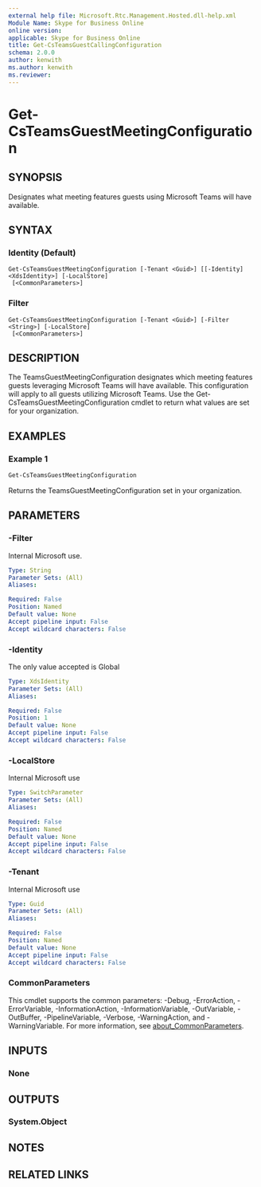 ```yaml
---
external help file: Microsoft.Rtc.Management.Hosted.dll-help.xml
Module Name: Skype for Business Online
online version:
applicable: Skype for Business Online
title: Get-CsTeamsGuestCallingConfiguration
schema: 2.0.0
author: kenwith
ms.author: kenwith
ms.reviewer:
---
```


# Get-CsTeamsGuestMeetingConfiguration

## SYNOPSIS

Designates what meeting features guests using Microsoft Teams will have available.

## SYNTAX

### Identity (Default)
```
Get-CsTeamsGuestMeetingConfiguration [-Tenant <Guid>] [[-Identity] <XdsIdentity>] [-LocalStore]
 [<CommonParameters>]
```

### Filter
```
Get-CsTeamsGuestMeetingConfiguration [-Tenant <Guid>] [-Filter <String>] [-LocalStore]
 [<CommonParameters>]
```

## DESCRIPTION

The TeamsGuestMeetingConfiguration designates which meeting features guests leveraging Microsoft Teams will have available.  This configuration will apply to all guests utilizing Microsoft Teams.  Use the Get-CsTeamsGuestMeetingConfiguration cmdlet to return what values are set for your organization.

## EXAMPLES

### Example 1
```powershell
Get-CsTeamsGuestMeetingConfiguration
```

Returns the TeamsGuestMeetingConfiguration set in your organization.

## PARAMETERS

### -Filter
Internal Microsoft use.

```yaml
Type: String
Parameter Sets: (All)
Aliases:

Required: False
Position: Named
Default value: None
Accept pipeline input: False
Accept wildcard characters: False
```

### -Identity
The only value accepted is Global

```yaml
Type: XdsIdentity
Parameter Sets: (All)
Aliases:

Required: False
Position: 1
Default value: None
Accept pipeline input: False
Accept wildcard characters: False
```

### -LocalStore
Internal Microsoft use

```yaml
Type: SwitchParameter
Parameter Sets: (All)
Aliases:

Required: False
Position: Named
Default value: None
Accept pipeline input: False
Accept wildcard characters: False
```

### -Tenant
Internal Microsoft use

```yaml
Type: Guid
Parameter Sets: (All)
Aliases:

Required: False
Position: Named
Default value: None
Accept pipeline input: False
Accept wildcard characters: False
```

### CommonParameters
This cmdlet supports the common parameters: -Debug, -ErrorAction, -ErrorVariable, -InformationAction, -InformationVariable, -OutVariable, -OutBuffer, -PipelineVariable, -Verbose, -WarningAction, and -WarningVariable.
For more information, see [about_CommonParameters](http://go.microsoft.com/fwlink/?LinkID=113216).

## INPUTS

### None
## OUTPUTS

### System.Object
## NOTES

## RELATED LINKS
